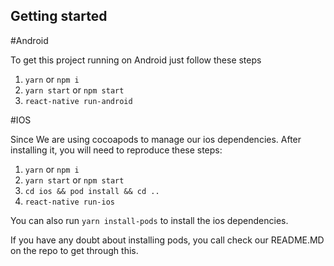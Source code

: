## Getting started

#Android

To get this project running on Android just follow these steps

1. `yarn` or `npm i`
2. `yarn start` or `npm start`
3. `react-native run-android`


#IOS

Since We are using cocoapods to manage our ios dependencies. After installing it, you will need to reproduce these steps:

1. `yarn` or `npm i`
2. `yarn start` or `npm start`
3. `cd ios && pod install && cd ..`
4. `react-native run-ios`

You can also run `yarn install-pods` to install the ios dependencies.

If you have any doubt about installing pods, you call check our README.MD on the repo to get through this.


